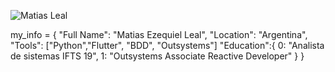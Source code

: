 ![Matias Leal](https://github.com/Meikez/meikez/assets/77634804/8b59c61e-ef56-451d-ab7e-4695ade9bfb6)

my_info = {
    "Full Name": "Matias Ezequiel Leal",
    "Location": "Argentina",
    "Tools": ["Python","Flutter", "BDD", "Outsystems"]
    "Education":{
        0: "Analista de sistemas IFTS 19",
        1: "Outsystems Associate Reactive Developer"
    }
}


